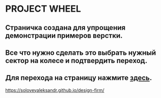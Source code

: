 # **PROJECT WHEEL**

## Страничка создана для упрощения демонстрации примеров верстки.
## Все что нужно сделать это выбрать нужный сектор на колесе и подтвердить переход.
## Для перехода на страницу нажмите [**здесь**](https://soloveyaleksandr.github.io/project-wheel/).
https://soloveyaleksandr.github.io/design-firm/
